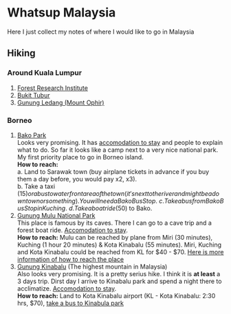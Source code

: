 # Whatsup Malaysia
Here I just collect my notes of where I would like to go in Malaysia
## Hiking
### Around Kuala Lumpur
1. [Forest Research Institute](https://goo.gl/maps/FRuUqgyMrMB6Apyk9)
2. [Bukit Tubur](https://goo.gl/maps/5cmP9LkMG48QnGXC6)
3. [Gunung Ledang (Mount Ophir)](https://goo.gl/maps/pAyKHu3gnrjTwqJc6)

### Borneo
1. [Bako Park](https://sarawakforestry.com/parks-and-reserves/bako-national-park/) \
Looks very promising. It has [accomodation to stay](https://bakonationalpark.my/accommodation/) and people to explain what to do. So far it looks like a camp next to a very nice national park. My first priority place to go in Borneo island. \
**How to reach:** \
a. Land to Sarawak town (buy airplane tickets in advance if you buy them a day before, you would pay x2, x3). \
b. Take a taxi ($15) or a bus to waterfront area of the town (it's next to the river and might be a downtown or something). You will need a Bako Bus Stop. \
c. Take a bus from Bako Bus Stop in Kuching. \
d. Take a boat ride ($50) to Bako.
3. [Gunung Mulu National Park](https://mulupark.com/) \
This place is famous by its caves. There I can go to a cave trip and a forest boat ride. [Accomodation to stay](https://mulupark.com/accomodations-facilities/#discovery-centre). \
**How to reach:** Mulu can be reached by plane from Miri (30 minutes), Kuching (1 hour 20 minutes) & Kota Kinabalu (55 minutes). Miri, Kuching and Kota Kinabalu could be reached from KL for $40 - $70. [Here is more information of how to reach the place](https://mulupark.com/plan-your-trip/)
2. [Gunung Kinabalu](https://www.mountkinabalu.com/) (The highest mountain in Malaysia) \
Also looks very promising. It is a pretty serius hike. I think it is **at least** a 3 days trip. Dirst day I arrive to Kinabalu park and spend a night there to acclimatize. [Accomodation to stay](https://www.mountkinabalu.com/stay/kinabalu-park). \
**How to reach:** Land to Kota Kinabalu airport (KL - Kota Kinabalu: 2:30 hrs, $70), [take a bus to Kinabula park](https://www.mountkinabalu.com/packages/mount-kinabalu-shuttle-transfers-kinabalu-park)

